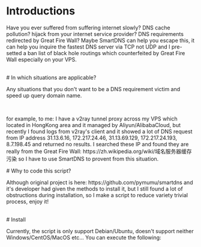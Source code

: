# Introductions
<p>Have you ever suffered from suffering internet slowly? DNS cache pollution? hijack from your internet service provider? DNS requirements redirected by Great Fire Wall? Maybe SmartDNS can help you escape this, it can help you inquire the fastest DNS server via TCP not UDP and I pre-setted a ban list of black hole routings which counterfeited by Great Fire Wall especially on your VPS.</p>
<br />
# In which situations are applicable?
<p>Any situations that you don't want to be a DNS requirement victim and speed up query domain name.</p>
<br />
<p>for example, to me: I have a v2ray tunnel proxy across my VPS which located in HongKong area and it managed by Aliyun/AlibabaCloud, but recently I found logs from v2ray's client and it showed a lot of DNS request from IP address 31.13.6.16, 172.217.24.46, 31.13.69.129, 172.217.24.193, 8.7.198.45 and returned no results. I searched these IP and found they are really from the Great Fire Wall: https://zh.wikipedia.org/wiki/域名服务器缓存污染  so I have to use SmartDNS to provent from this situation.</p>
# Why to code this script?
<p>Although original project is here: https://github.com/pymumu/smartdns and it's developer had given the methods to install it, but I still found a lot of obstructions during installation, so I make a script to reduce variety trivial process, enjoy it!</p>
<br />
# Install
<p>Currently, the script is only support Debian/Ubuntu, doesn't support neither Windows/CentOS/MacOS etc... You can execute the following:</p>
